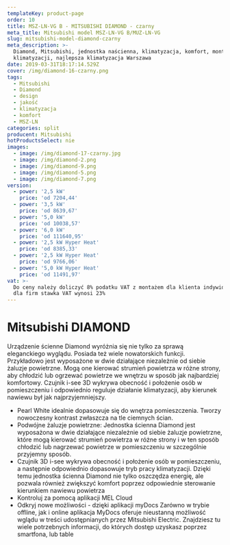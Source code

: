 ```yaml
---
templateKey: product-page
order: 10
title: MSZ-LN-VG B - MITSUBISHI DIAMOND - czarny
meta_title: Mitsubishi model MSZ-LN-VG B/MUZ-LN-VG
slug: mitsubishi-model-diamond-czarny
meta_description: >-
  Diamond, Mitsubishi, jednostka naścienna, klimatyzacja, komfort, montaż
  klimatyzacji, najlepsza klimatyzacja Warszawa
date: 2019-03-31T18:17:14.529Z
cover: /img/diamond-16-czarny.png
tags:
  - Mitsubishi
  - Diamond
  - design
  - jakość
  - klimatyzacja
  - komfort
  - MSZ-LN
categories: split
producent: Mitsubishi
hotProductsSelect: nie
images:
  - image: /img/diamond-17-czarny.jpg
  - image: /img/diamond-2.png
  - image: /img/diamond-9.png
  - image: /img/diamond-5.png
  - image: /img/diamond-7.png
version:
  - power: '2,5 kW'
    price: 'od 7204,44'
  - power: '3,5 kW'
    price: 'od 8639,67'
  - power: '5,0 kW'
    price: 'od 10038,57'
  - power: '6,0 kW'
    price: 'od 111640,95'
  - power: '2,5 kW Hyper Heat'
    price: 'od 8385,33'
  - power: '2,5 kW Hyper Heat'
    price: 'od 9766,06'
  - power: '5,0 kW Hyper Heat'
    price: 'od 11491,97'
vat: >-
  Do ceny należy doliczyć 8% podatku VAT z montażem dla klienta indywidualnego,
  dla firm stawka VAT wynosi 23%
---
```


# Mitsubishi DIAMOND

Urządzenie ścienne Diamond wyróżnia się nie tylko za sprawą eleganckiego wyglądu. Posiada też wiele nowatorskich funkcji. Przykładowo jest wyposażone w dwie działające niezależnie od siebie żaluzje powietrzne. Mogą one kierować strumień powietrza w różne strony, aby chłodzić lub ogrzewać powietrze we wnętrzu w sposób jak najbardziej komfortowy. Czujnik i-see 3D wykrywa obecność i położenie osób w pomieszczeniu i odpowiednio reguluje działanie klimatyzacji, aby kierunek nawiewu był jak najprzyjemniejszy.

- Pearl White idealnie dopasowuje się do wnętrza pomieszczenia. Tworzy nowoczesny kontrast zwłaszcza na tle ciemnych ścian.
- Podwójne żaluzje powietrzne:
  Jednostka ścienna Diamond jest wyposażona w dwie działające niezależnie od siebie żaluzje powietrzne, które mogą kierować strumień powietrza w różne strony i w ten sposób chłodzić lub nagrzewać powietrze w pomieszczeniu w szczególnie przyjemny sposób.
- Czujnik 3D i-see wykrywa obecność i położenie osób w pomieszczeniu, a następnie odpowiednio dopasowuje tryb pracy klimatyzacji. Dzięki temu jednostka ścienna Diamond nie tylko oszczędza energię, ale pozwala również zwiększyć komfort poprzez odpowiednie sterowanie kierunkiem nawiewu powietrza
- Kontroluj za pomocą aplikacji MEL Cloud
- Odkryj nowe możliwości - dzięki aplikacji myDocs
  Zarówno w trybie offline, jak i online aplikacja MyDocs oferuje nieustanną możliwość wglądu w treści udostępnianych przez Mitsubishi Electric. Znajdziesz tu wiele potrzebnych informacji, do których dostęp uzyskasz poprzez smartfona, lub table
